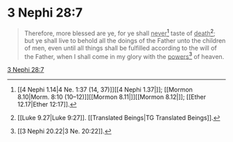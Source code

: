 # 3 Nephi 28:7

> Therefore, more blessed are ye, for ye shall <u>never</u>[^a] taste of <u>death</u>[^b]; but ye shall live to behold all the doings of the Father unto the children of men, even until all things shall be fulfilled according to the will of the Father, when I shall come in my glory with the <u>powers</u>[^c] of heaven.

[3 Nephi 28:7](https://www.churchofjesuschrist.org/study/scriptures/bofm/3-ne/28?lang=eng&id=p7#p7)


[^a]: [[4 Nephi 1.14|4 Ne. 1:37 (14, 37)]][[4 Nephi 1.37|]]; [[Mormon 8.10|Morm. 8:10 (10–12)]][[Mormon 8.11|]][[Mormon 8.12|]]; [[Ether 12.17|Ether 12:17]].  
[^b]: [[Luke 9.27|Luke 9:27]]. [[Translated Beings|TG Translated Beings]].  
[^c]: [[3 Nephi 20.22|3 Ne. 20:22]].  
